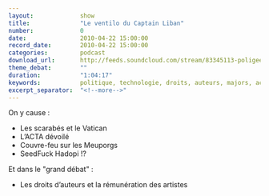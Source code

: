 ```yaml
---
layout:             show
title:              "Le ventilo du Captain Liban"
number:             0
date:               2010-04-22 15:00:00
record_date:        2010-04-22 15:00:00
categories:         podcast
download_url:       http://feeds.soundcloud.com/stream/83345113-poligeek-poligeek0.mp3
theme_debat:        ""
duration:           "1:04:17"
keywords:           politique, technologie, droits, auteurs, majors, acta, hadopi
excerpt_separator:  "<!--more-->"
---
```



On y cause :

- Les scarabés et le Vatican
- L’ACTA dévoilé
- Couvre-feu sur les Meuporgs
- SeedFuck Hadopi !?

Et dans le "grand débat" :

- Les droits d’auteurs et la rémunération des artistes
